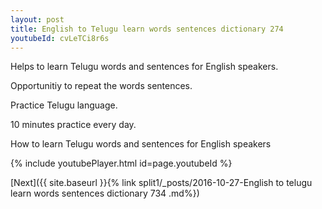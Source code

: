 ```yaml
---
layout: post
title: English to Telugu learn words sentences dictionary 274 
youtubeId: cvLeTCi8r6s
---
```

 
 
Helps to learn Telugu words and sentences for English speakers.

Opportunitiy to repeat the words sentences. 

Practice Telugu language. 
 
10 minutes practice every day. 
 
How to learn Telugu words and sentences for English speakers 
 
{% include youtubePlayer.html id=page.youtubeId %}
 
 
[Next]({{ site.baseurl }}{% link  split1/_posts/2016-10-27-English to telugu learn words sentences dictionary 734 .md%})
 
